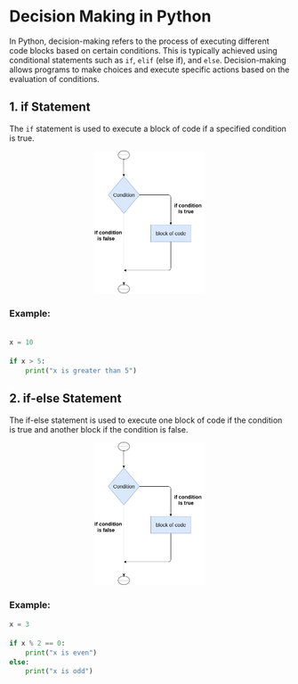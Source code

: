 # Decision Making in Python

In Python, decision-making refers to the process of executing different code blocks based on certain conditions. This is typically achieved using conditional statements such as `if`, `elif` (else if), and `else`. Decision-making allows programs to make choices and execute specific actions based on the evaluation of conditions.

## 1. if Statement

The `if` statement is used to execute a block of code if a specified condition is true.

<p align="center">
  <img src="./Image/python-if-statement.png" alt="Image" width="200">
</p>
<h3>Example:</h3>

```python

x = 10

if x > 5:
    print("x is greater than 5")
```

## 2. if-else Statement

The if-else statement is used to execute one block of code if the condition is true and another block if the condition is false.

<p align="center">
  <img src="python-if-statement.png" alt="Image" width="200">
</p>
<h3>Example:</h3>

```python
x = 3

if x % 2 == 0:
    print("x is even")
else:
    print("x is odd")

```


